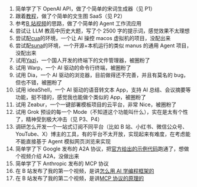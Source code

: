 1. 简单学了下 OpenAI API，做了个简单的宋词生成器（见 P1）
2. 跟着[教程](https://www.bilibili.com/video/BV1QXokYdER7/?spm_id_from=333.1387.upload.video_card.click&vd_source=5b4c141029b3d309804a79b56a218572)，做了个简单的文生图 SaaS（见 P2）
3. 参考[B 站视频](https://www.bilibili.com/video/BV1atZpYKEXc/?spm_id_from=333.1387.upload.video_card.click&vd_source=5b4c141029b3d309804a79b56a218572)的思路，做了个简单的 Agent 工作流应用
4. 尝试让 LLM 教高中历史大题，写了个 2500 字的提示词，感觉效果不太理想
5. 尝试配[cua](https://github.com/trycua/cua)的环境，一个让 AI 操控 macos 虚拟机的项目，没配出来
6. 尝试配[suna](https://github.com/kortix-ai/suna)的环境，一个开源+本机运行的类似 manus 的通用 Agent 项目，没配出来
7. 试用[Yazi](https://github.com/sxyazi/yazi)，一个国人开发的终端下的文件管理器，被圈粉了
8. 试用 Warp，一个 AI 驱动的命令行终端，被圈粉了
9. 试用 Dia，一个 AI 驱动的浏览器，目前做得还不完善，并且有莫名的 bug，但也不错，被圈粉了
10. 试用 ideaShell，一个 AI 驱动的语音转文本 App，支持 AI 总结、会议摘要等功能，挺不错的，感觉我也能做个类似的 App，被圈粉了
11. 试用 Zeabur，一个一键部署模板项目的云平台，非常 Nice，被圈粉了
12. 试用 Grok 预设的每一个 Mode（不知道这个功能叫什么），实在是太有个性了，精神受到极大冲击（见 P3、P4）
13. 调研怎么开发一个一站式订阅不同平台（比如 B 站、小红书、微信公众号、YouTube、X）博主的工具，有的平台不太开放，实现起来有难度，在考虑能不能直接基于 Agent 模拟网页浏览来实现
14. 简单学了下 Google 发布的 A2A 协议，把[官方给出的示例代码](https://github.com/google/A2A)跑通了，想做个视频介绍 A2A，没做出来
15. 简单学了下 Anthropic 发布的 MCP 协议
16. 在 B 站发布了我的第一个视频，是讲[怎么用 AI 学编程框架的](https://www.bilibili.com/video/BV1ErdeYuEFq/?spm_id_from=333.1387.homepage.video_card.click&vd_source=5b4c141029b3d309804a79b56a218572)
17. 在 B 站发布了我的第二个视频，是讲[MCP 协议的原理的](https://www.bilibili.com/video/BV1WYLfzfEiH/?spm_id_from=333.1387.homepage.video_card.click&vd_source=5b4c141029b3d309804a79b56a218572)
